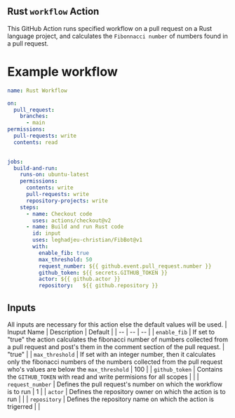 ## Rust `workflow` Action
This GitHub Action runs specified workflow on a pull request on a Rust language project, and calculates the  ```Fibonnacci number``` of numbers found in a pull request.

# Example workflow
```yml
name: Rust Workflow

on: 
  pull_request:
    branches:
      - main
permissions:
  pull-requests: write
  contents: read
          

jobs:
  build-and-run:
    runs-on: ubuntu-latest
    permissions:
      contents: write
      pull-requests: write
      repository-projects: write
    steps:
      - name: Checkout code
        uses: actions/checkout@v2
      - name: Build and run Rust code
        id: input
        uses: leghadjeu-christian/FibBot@v1
        with:
          enable_fib: true
          max_threshold: 50
          request_number: ${{ github.event.pull_request.number }}
          github_token: ${{ secrets.GITHUB_TOKEN }} 
          actor: ${{ github.actor }}
          repository:   ${{ github.repository }}
```



## Inputs
All inputs are necessary for this action else the default values will be used.
| Inuput Name | Description | Default |
| -- | -- | -- |
|  `enable_fib` | If set to "true" the action calculates the fibonacci number of numbers collected from a pull request and post's them in the comment section  of the pull request. | "true" |
| `max_threshold` | If set with an integer number,  then it calculates only the fibonacci numbers of the numbers collected from the pull request who's values are below the `max_threshold` | 100 |
| `github_token` | Contains the `GITHUB_TOKEN` with read and write permisions for all scopes | |
| `request_number` | Defines the pull request's number on which the workflow is to run | 1 |
| `actor` | Defines the repository owner on which the action is to run | |
| `repository` | Defines the repository name on which the action is trigerred | |



